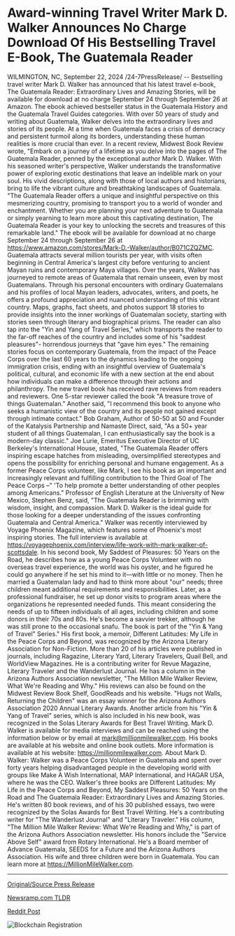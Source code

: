 # Award-winning Travel Writer Mark D. Walker Announces No Charge Download Of His Bestselling Travel E-Book, The Guatemala Reader

WILMINGTON, NC, September 22, 2024 /24-7PressRelease/ -- Bestselling travel writer Mark D. Walker has announced that his latest travel e-book, The Guatemala Reader: Extraordinary Lives and Amazing Stories, will be available for download at no charge September 24 through September 26 at Amazon. The ebook achieved bestseller status in the Guatemala History and the Guatemala Travel Guides categories.  With over 50 years of study and writing about Guatemala, Walker delves into the extraordinary lives and stories of its people. At a time when Guatemala faces a crisis of democracy and persistent turmoil along its borders, understanding these human realities is more crucial than ever.  In a recent review, Midwest Book Review wrote, "Embark on a journey of a lifetime as you delve into the pages of The Guatemala Reader, penned by the exceptional author Mark D. Walker. With his seasoned writer's perspective, Walker understands the transformative power of exploring exotic destinations that leave an indelible mark on your soul. His vivid descriptions, along with those of local authors and historians, bring to life the vibrant culture and breathtaking landscapes of Guatemala.  "The Guatemala Reader offers a unique and insightful perspective on this mesmerizing country, promising to transport you to a world of wonder and enchantment. Whether you are planning your next adventure to Guatemala or simply yearning to learn more about this captivating destination, The Guatemala Reader is your key to unlocking the secrets and treasures of this remarkable land."  The ebook will be available for download at no charge September 24 through September 26 at https://www.amazon.com/stores/Mark-D.-Walker/author/B071CZQZMC.  Guatemala attracts several million tourists per year, with visits often beginning in Central America's largest city before venturing to ancient Mayan ruins and contemporary Maya villages. Over the years, Walker has journeyed to remote areas of Guatemala that remain unseen, even by most Guatemalans. Through his personal encounters with ordinary Guatemalans and his profiles of local Mayan leaders, advocates, writers, and poets, he offers a profound appreciation and nuanced understanding of this vibrant country.  Maps, graphs, fact sheets, and photos support 18 stories to provide insights into the inner workings of Guatemalan society, starting with stories seen through literary and biographical prisms.  The reader can also tap into the "Yin and Yang of Travel Series," which transports the reader to the far-off reaches of the country and includes some of his "saddest pleasures"- horrendous journeys that "gave him eyes." The remaining stories focus on contemporary Guatemala, from the impact of the Peace Corps over the last 60 years to the dynamics leading to the ongoing immigration crisis, ending with an insightful overview of Guatemala's political, cultural, and economic life with a new section at the end about how individuals can make a difference through their actions and philanthropy.  The new travel book has received rave reviews from readers and reviewers. One 5-star reviewer called the book "A treasure trove of things Guatemalan." Another said, "I recommend this book to anyone who seeks a humanistic view of the country and its people not gained except through intimate contact."  Bob Graham, Author of 50-50 at 50 and Founder of the Katalysis Partnership and Namaste Direct, said, "As a 50+ year student of all things Guatemalan, I can enthusiastically say the book is a modern-day classic."  Joe Lurie, Emeritus Executive Director of UC Berkeley's International House, stated, "The Guatemala Reader offers inspiring escape hatches from misleading, oversimplified stereotypes and opens the possibility for enriching personal and humane engagement. As a former Peace Corps volunteer, like Mark, I see his book as an important and increasingly relevant and fulfilling contribution to the Third Goal of The Peace Corps –" 'To help promote a better understanding of other peoples among Americans."  Professor of English Literature at the University of New Mexico, Stephen Benz, said, "The Guatemala Reader is brimming with wisdom, insight, and compassion. Mark D. Walker is the ideal guide for those looking for a deeper understanding of the issues confronting Guatemala and Central America."  Walker was recently interviewed by Voyage Phoenix Magazine, which features some of Phoenix's most inspiring stories. The full interview is available at https://voyagephoenix.com/interview/life-work-with-mark-walker-of-scottsdale.  In his second book, My Saddest of Pleasures: 50 Years on the Road, he describes how as a young Peace Corps Volunteer with no overseas travel experience, the world was his oyster, and he figured he could go anywhere if he set his mind to it—with little or no money. Then he married a Guatemalan lady and had to think more about "our" needs; three children meant additional requirements and responsibilities. Later, as a professional fundraiser, he set up donor visits to program areas where the organizations he represented needed funds. This meant considering the needs of up to fifteen individuals of all ages, including children and some donors in their 70s and 80s. He's become a savvier trekker, although he was still prone to the occasional snafu. The book is part of the "Yin & Yang of Travel" Series."  His first book, a memoir, Different Latitudes: My Life in the Peace Corps and Beyond, was recognized by the Arizona Literary Association for Non-Fiction. More than 20 of his articles were published in journals, including Ragazine, Literary Yard, Literary Travelers, Quail Bell, and WorldView Magazines. He is a contributing writer for Revue Magazine, Literary Traveler and the Wanderlust Journal. He has a column in the Arizona Authors Association newsletter, "The Million Mile Walker Review, What We're Reading and Why." His reviews can also be found on the Midwest Review Book Shelf, GoodReads and his website. "Hugs not Walls, Returning the Children" was an essay winner for the Arizona Authors Association 2020 Annual Literary Awards. Another article from his "Yin & Yang of Travel" series, which is also included in his new book, was recognized in the Solas Literary Awards for Best Travel Writing.  Mark D. Walker is available for media interviews and can be reached using the information below or by email at mark@millionmilewalker.com. His books are available at his website and online book outlets. More information is available at his website: https://millionmilewalker.com.  About Mark D. Walker:  Walker was a Peace Corps Volunteer in Guatemala and spent over forty years helping disadvantaged people in the developing world with groups like Make A Wish International, MAP International, and HAGAR USA, where he was the CEO. Walker's three books are Different Latitudes: My Life in the Peace Corps and Beyond, My Saddest Pleasures: 50 Years on the Road and The Guatemala Reader: Extraordinary Lives and Amazing Stories. He's written 80 book reviews, and of his 30 published essays, two were recognized by the Solas Awards for Best Travel Writing. He's a contributing writer for "The Wanderlust Journal" and "Literary Traveler." His column, "The Million Mile Walker Review: What We're Reading and Why," is part of the Arizona Authors Association newsletter. His honors include the "Service Above Self" award from Rotary International. He's a Board member of Advance Guatemala, SEEDS for a Future and the Arizona Authors Association. His wife and three children were born in Guatemala. You can learn more at https://MillionMileWalker.com. 

---

[Original/Source Press Release](https://www.24-7pressrelease.com/press-release/514559/award-winning-travel-writer-mark-d-walker-announces-no-charge-download-of-his-bestselling-travel-e-book-the-guatemala-reader)
                    

[Newsramp.com TLDR](None) 



[Reddit Post](https://www.reddit.com/r/BookNews/comments/1fmng88/bestselling_travel_writer_mark_d_walker_announces/) 



![Blockchain Registration](https://cdn.newsramp.app/24-7PressRelease/qrcode/249/22/gainFXMe.webp)